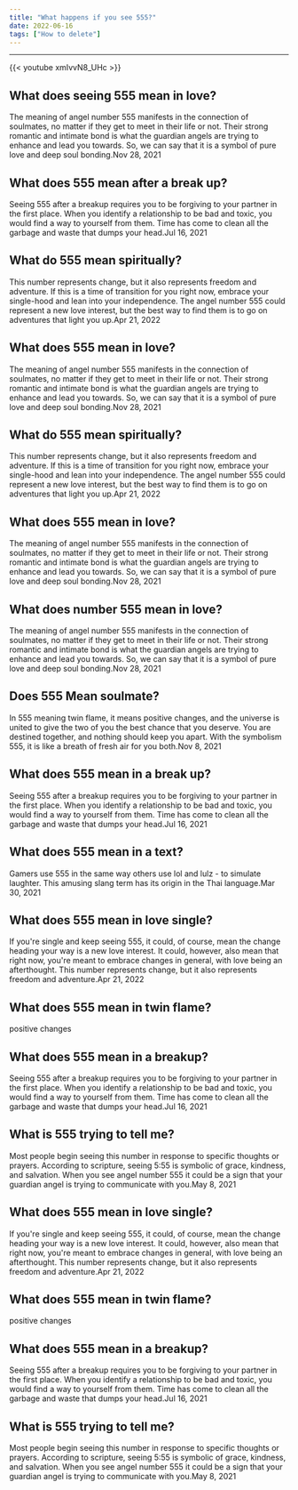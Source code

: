 ```yaml
---
title: "What happens if you see 555?"
date: 2022-06-16
tags: ["How to delete"]
---
```


---
{{< youtube xmIvvN8_UHc >}}
## What does seeing 555 mean in love?
The meaning of angel number 555 manifests in the connection of soulmates, no matter if they get to meet in their life or not. Their strong romantic and intimate bond is what the guardian angels are trying to enhance and lead you towards. So, we can say that it is a symbol of pure love and deep soul bonding.Nov 28, 2021

## What does 555 mean after a break up?
Seeing 555 after a breakup requires you to be forgiving to your partner in the first place. When you identify a relationship to be bad and toxic, you would find a way to yourself from them. Time has come to clean all the garbage and waste that dumps your head.Jul 16, 2021

## What do 555 mean spiritually?
This number represents change, but it also represents freedom and adventure. If this is a time of transition for you right now, embrace your single-hood and lean into your independence. The angel number 555 could represent a new love interest, but the best way to find them is to go on adventures that light you up.Apr 21, 2022

## What does 555 mean in love?
The meaning of angel number 555 manifests in the connection of soulmates, no matter if they get to meet in their life or not. Their strong romantic and intimate bond is what the guardian angels are trying to enhance and lead you towards. So, we can say that it is a symbol of pure love and deep soul bonding.Nov 28, 2021

## What do 555 mean spiritually?
This number represents change, but it also represents freedom and adventure. If this is a time of transition for you right now, embrace your single-hood and lean into your independence. The angel number 555 could represent a new love interest, but the best way to find them is to go on adventures that light you up.Apr 21, 2022

## What does 555 mean in love?
The meaning of angel number 555 manifests in the connection of soulmates, no matter if they get to meet in their life or not. Their strong romantic and intimate bond is what the guardian angels are trying to enhance and lead you towards. So, we can say that it is a symbol of pure love and deep soul bonding.Nov 28, 2021

## What does number 555 mean in love?
The meaning of angel number 555 manifests in the connection of soulmates, no matter if they get to meet in their life or not. Their strong romantic and intimate bond is what the guardian angels are trying to enhance and lead you towards. So, we can say that it is a symbol of pure love and deep soul bonding.Nov 28, 2021

## Does 555 Mean soulmate?
In 555 meaning twin flame, it means positive changes, and the universe is united to give the two of you the best chance that you deserve. You are destined together, and nothing should keep you apart. With the symbolism 555, it is like a breath of fresh air for you both.Nov 8, 2021

## What does 555 mean in a break up?
Seeing 555 after a breakup requires you to be forgiving to your partner in the first place. When you identify a relationship to be bad and toxic, you would find a way to yourself from them. Time has come to clean all the garbage and waste that dumps your head.Jul 16, 2021

## What does 555 mean in a text?
Gamers use 555 in the same way others use lol and lulz - to simulate laughter. This amusing slang term has its origin in the Thai language.Mar 30, 2021

## What does 555 mean in love single?
If you're single and keep seeing 555, it could, of course, mean the change heading your way is a new love interest. It could, however, also mean that right now, you're meant to embrace changes in general, with love being an afterthought. This number represents change, but it also represents freedom and adventure.Apr 21, 2022

## What does 555 mean in twin flame?
positive changes

## What does 555 mean in a breakup?
Seeing 555 after a breakup requires you to be forgiving to your partner in the first place. When you identify a relationship to be bad and toxic, you would find a way to yourself from them. Time has come to clean all the garbage and waste that dumps your head.Jul 16, 2021

## What is 555 trying to tell me?
Most people begin seeing this number in response to specific thoughts or prayers. According to scripture, seeing 5:55 is symbolic of grace, kindness, and salvation. When you see angel number 555 it could be a sign that your guardian angel is trying to communicate with you.May 8, 2021

## What does 555 mean in love single?
If you're single and keep seeing 555, it could, of course, mean the change heading your way is a new love interest. It could, however, also mean that right now, you're meant to embrace changes in general, with love being an afterthought. This number represents change, but it also represents freedom and adventure.Apr 21, 2022

## What does 555 mean in twin flame?
positive changes

## What does 555 mean in a breakup?
Seeing 555 after a breakup requires you to be forgiving to your partner in the first place. When you identify a relationship to be bad and toxic, you would find a way to yourself from them. Time has come to clean all the garbage and waste that dumps your head.Jul 16, 2021

## What is 555 trying to tell me?
Most people begin seeing this number in response to specific thoughts or prayers. According to scripture, seeing 5:55 is symbolic of grace, kindness, and salvation. When you see angel number 555 it could be a sign that your guardian angel is trying to communicate with you.May 8, 2021

